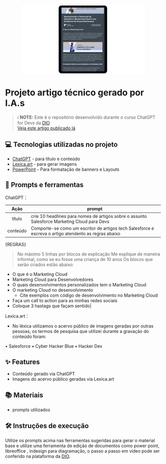 <p align="center">
  <img 
    src="./note.png"
    width="400"  
  />
</p>

# Projeto artigo técnico gerado por I.A.s

 > ℹ️ **NOTE:** Este é o repositório desenvolvido durante o curso ChatGPT for Devs da [DIO](https://dio.me). <br/>
> [Veja este artigo publicado lá](https://digitalinnovation.one/artigos/maximizando-o-potencial-do-salesforce-marketing-cloud-e-seu-ambiente-de-desenvolvimento)

## 💻 Tecnologias utilizadas no projeto

- [ChatGPT](https://chat.openai.com/) - para título e conteúdo
- [Lexica.art](https://lexica.art/) - para gerar imagens
- [PowerPoint](https://www.microsoft.com/en/microsoft-365/powerpoint) - Para formatação de banners e Layouts

## 📄 Prompts e ferramentas


ChatGPT：

|   Ação   | prompt                                                                                                                                                                                                                                                                         |
| :------: | ------------------------------------------------------------------------------------------------------------------------------------------------------------------------------------------------------------------------------------------------------------------------------ |
|  título  | crie 10 headlines para nomes de artigos sobre o assunto Salesforce Marketing Cloud para Devs                                                                                                                                                                                                    |
| conteúdo | Comporte-se como um escritor de artigos tech Salesforce e escreva o artigo atendento as regras abaixo

{REGRAS}

> No máximo 5 linhas por blocos de explicação
> Me explique de maneira informal, como se eu fosse uma criança de 10 anos
> Os blocos que serão criados estão abaixo: 
- O que é o Marketing Cloud 
- Marketing Cloud para Desenvolvedores
- O quais desenvolvimentos personalizados tem o Marketing Cloud
- O marketing Cloud no desenvolvimento
    - Cite exemplos com código de desenvolvimento no Marketing Cloud
- Faça um call to action para as minhas redes sociais 
- Coloque 3 hastags que façam sentido|


Lexica.art：

- No léxica utilizamos o acervo público de imagens geradas por outras pessoas, os termos de pesquisa que utilizei durante a gravação do conteúdo foram:

• Salesforce
• Cyber Hacker Blue
• Hacker Dev



## ✨ Features

- Conteúdo gerado via ChatGPT
- Imagens do acervo público geradas via Lexica.art

## 📚 Materiais

- prompts utilizados

## 🛠️ Instruções de execução

Utilize os prompts acima nas ferramentas sugeridas para gerar o material base e utilize uma ferramenta de edição de documentos como power point, libreoffice , indesign para diagramação, o passo a passo em vídeo pode ser conferido na plataforma da [DIO](https://dio.me).
